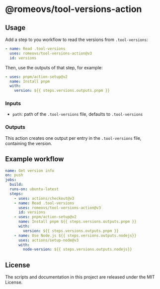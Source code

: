 # @romeovs/tool-versions-action

## Usage

Add a step to you workflow to read the versions from `.tool-versions`:

```yaml
- name: Read .tool-versions
  uses: romeovs/tool-versions-action@v3
  id: versions
```

Then, use the outputs of that step, for example:

```yaml
- uses: pnpm/action-setup@v2
  name: Install pnpm
  with:
    version: ${{ steps.versions.outputs.pnpm }}
```

### Inputs

- `path`: path of the `.tool-versions` file, defaults to `.tool-versions`

### Outputs

This action creates one output per entry in the `.tool-versions` file, containing
the version.

## Example workflow

```yaml
name: Get version info
on: push
jobs:
  build:
  runs-on: ubuntu-latest
  steps:
    - uses: actions/checkout@v3
    - name: Read .tool-versions
      uses: romeovs/tool-versions-action@v3
      id: versions
    - uses: pnpm/action-setup@v2
      name: Install pnpm ${{ steps.versions.outputs.pnpm }}
      with:
        version: ${{ steps.versions.outputs.pnpm }}
    - name: Use Node.js ${{ steps.versions.outputs.nodejs}}
      uses: actions/setup-node@v3
      with:
        node-version: ${{ steps.versions.outputs.nodejs}}
```

## License

The scripts and documentation in this project are released under the MIT License.
